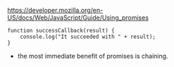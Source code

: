 https://developer.mozilla.org/en-US/docs/Web/JavaScript/Guide/Using_promises

    function successCallback(result) {
        console.log("It succeeded with " + result);
    }

- the most immediate benefit of promises is chaining.
